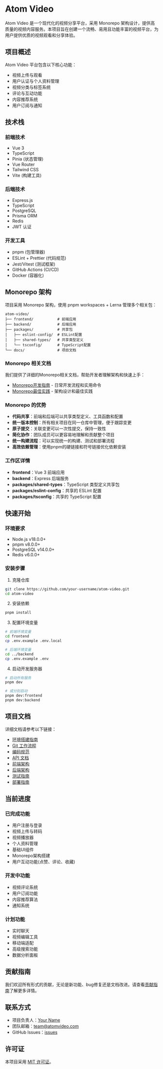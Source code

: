 # Atom Video

Atom Video 是一个现代化的视频分享平台，采用 Monorepo 架构设计，提供高质量的视频内容服务。本项目旨在创建一个流畅、易用且功能丰富的视频平台，为用户提供优质的视频观看和分享体验。

## 项目概述

Atom Video 平台包含以下核心功能：

- 视频上传与观看
- 用户认证与个人资料管理
- 视频分类与标签系统
- 评论与互动功能
- 内容推荐系统
- 用户订阅与通知

## 技术栈

### 前端技术
- Vue 3
- TypeScript
- Pinia (状态管理)
- Vue Router
- Tailwind CSS
- Vite (构建工具)

### 后端技术
- Express.js
- TypeScript
- PostgreSQL
- Prisma ORM
- Redis
- JWT 认证

### 开发工具
- pnpm (包管理器)
- ESLint + Prettier (代码规范)
- Jest/Vitest (测试框架)
- GitHub Actions (CI/CD)
- Docker (容器化)

## Monorepo 架构

项目采用 Monorepo 架构，使用 pnpm workspaces + Lerna 管理多个相关包：

```
atom-video/
├── frontend/           # 前端应用
├── backend/            # 后端应用
├── packages/           # 共享包
│   ├── eslint-config/  # ESLint配置
│   ├── shared-types/   # 共享类型定义
│   └── tsconfig/       # TypeScript配置
└── docs/               # 项目文档
```

### Monorepo 相关文档

我们提供了详细的Monorepo相关文档，帮助开发者理解架构和快速上手：

- [Monorepo开发指南](../monorepo-guide.md) - 日常开发流程和实用命令
- [Monorepo最佳实践](./technical/monorepo-best-practices.md) - 架构设计和最佳实践

### Monorepo 的优势

- **代码共享**：前端和后端可以共享类型定义、工具函数和配置
- **统一版本控制**：所有相关项目在同一仓库中管理，便于跟踪变更
- **原子提交**：关联变更可以一次性提交，保持一致性
- **简化协作**：团队成员可以更容易地理解和贡献整个项目
- **统一构建流程**：可以实现统一的构建、测试和部署流程
- **高效依赖管理**：使用pnpm的硬链接和符号链接优化依赖安装

### 工作区详情

- **frontend**：Vue 3 前端应用
- **backend**：Express 后端服务
- **packages/shared-types**：TypeScript 类型定义共享包
- **packages/eslint-config**：共享的 ESLint 配置
- **packages/tsconfig**：共享的 TypeScript 配置

## 快速开始

### 环境要求

- Node.js v18.0.0+
- pnpm v8.0.0+
- PostgreSQL v14.0.0+
- Redis v6.0.0+

### 安装步骤

1. 克隆仓库

```bash
git clone https://github.com/your-username/atom-video.git
cd atom-video
```

2. 安装依赖

```bash
pnpm install
```

3. 配置环境变量

```bash
# 前端环境变量
cd frontend
cp .env.example .env.local

# 后端环境变量
cd ../backend
cp .env.example .env
```

4. 启动开发服务器

```bash
# 启动所有服务
pnpm dev

# 或分别启动
pnpm dev:frontend
pnpm dev:backend
```

## 项目文档

详细文档请参考以下链接：

- [环境搭建指南](./development/setup.md)
- [Git 工作流程](./development/git-workflow.md)
- [编码规范](./development/coding-standards.md)
- [API 文档](./api/README.md)
- [前端架构](./technical/frontend-architecture.md)
- [后端架构](./technical/backend-architecture.md)
- [测试指南](./development/testing.md)
- [部署指南](./deployment/README.md)

## 当前进度

### 已完成功能

- 用户注册与登录
- 视频上传与转码
- 视频播放器
- 个人资料管理
- 基础UI组件
- Monorepo架构搭建
- 用户互动功能(点赞、评论、收藏)

### 开发中功能

- 视频评论系统
- 用户订阅功能
- 内容推荐算法
- 通知系统

### 计划功能

- 实时聊天
- 视频编辑工具
- 移动端适配
- 高级搜索功能
- 数据分析面板

## 贡献指南

我们欢迎所有形式的贡献，无论是新功能、bug修复还是文档改进。请查看[贡献指南](./development/contributing.md)了解更多详情。

## 联系方式

- 项目负责人：[Your Name](mailto:your.email@example.com)
- 团队邮箱：team@atomvideo.com
- GitHub Issues：[issues](https://github.com/your-username/atom-video/issues)

## 许可证

本项目采用 [MIT 许可证](../LICENSE)。 